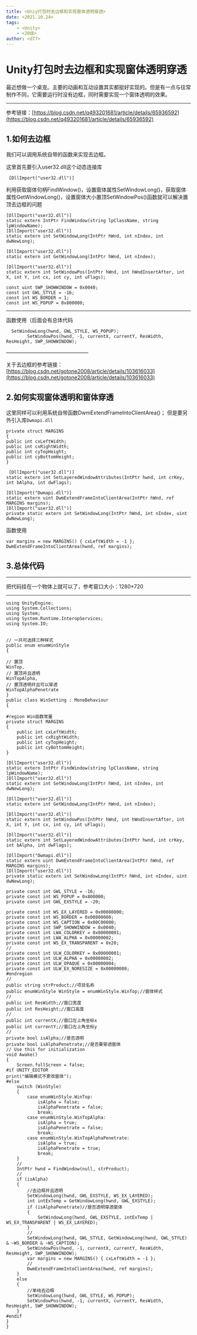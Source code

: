 ```yaml
---
title: <Uniy打包时去边框和实现窗体透明穿透>
date: <2021.10.24>
tags: 
    - <Unity>
    - <20级>
author: <d77>
---
```

# **Unity打包时去边框和实现窗体透明穿透** #


最近想做一个桌宠。主要的动画和互动设置其实都挺好实现的。但是有一点与往常制作不同，它需要运行时没有边框，同时需要实现一个窗体透明的效果。

----------
参考链接：[https://blog.csdn.net/q493201681/article/details/65936592](https://blog.csdn.net/q493201681/article/details/65936592)

## 1.如何去边框 ##
我们可以调用系统自带的函数来实现去边框。

这里首先要引入user32.dll这个动态连接库

   ` [DllImport("user32.dll")]`

利用获取窗体句柄FindWindow()，设置窗体属性SetWindowLong()，获取窗体属性GetWindowLong()，设置窗体大小置顶SetWindowPos()函数就可以解决置顶去边框的问题
	

    [DllImport("user32.dll")]
    static extern IntPtr FindWindow(string lpClassName, string lpWindowName);
    [DllImport("user32.dll")]
    static extern int SetWindowLong(IntPtr hWnd, int nIndex, int dwNewLong);
 
    [DllImport("user32.dll")]
    static extern int GetWindowLong(IntPtr hWnd, int nIndex);
 
    [DllImport("user32.dll")]
    static extern int SetWindowPos(IntPtr hWnd, int hWndInsertAfter, int X, int Y, int cx, int cy, int uFlags);

    const uint SWP_SHOWWINDOW = 0x0040;  
    const int GWL_STYLE = -16;  
    const int WS_BORDER = 1;  
    const int WS_POPUP = 0x800000;  
	

----------
函数使用（后面会有总体代码

      SetWindowLong(hwnd, GWL_STYLE, WS_POPUP);
            SetWindowPos(hwnd, -1, currentX, currentY, ResWidth, ResHeight, SWP_SHOWWINDOW); 
  
————————————————

关于去边框的参考链接：[https://blog.csdn.net/gotone2008/article/details/103616033](https://blog.csdn.net/gotone2008/article/details/103616033)
## 2.如何实现窗体透明和窗体穿透 ##
这里同样可以利用系统自带函数DwmExtendFrameIntoClientArea()；
但是要另外引入库`Dwmapi.dll`

    private struct MARGINS
    {
    public int cxLeftWidth;
    public int cxRightWidth;
    public int cyTopHeight;
    public int cyBottomHeight;
    }
    
     [DllImport("user32.dll")]
    static extern int SetLayeredWindowAttributes(IntPtr hwnd, int crKey, int bAlpha, int dwFlags);

    [DllImport("Dwmapi.dll")]
    static extern uint DwmExtendFrameIntoClientArea(IntPtr hWnd, ref MARGINS margins);
    [DllImport("user32.dll")]
    private static extern int SetWindowLong(IntPtr hWnd, int nIndex, uint dwNewLong);
    
函数使用

    var margins = new MARGINS() { cxLeftWidth = -1 };
    DwmExtendFrameIntoClientArea(hwnd, ref margins);

## 3.总体代码 ##

----------
把代码挂在一个物体上就可以了，参考窗口大小：1280*720

----------

    using UnityEngine;
    using System.Collections;
    using System;
    using System.Runtime.InteropServices;
    using System.IO;
    
    
    // 一共可选择三种样式
    public enum enumWinStyle
    {
 
    // 置顶
    WinTop,
    // 置顶并且透明
    WinTopAlpha,
    // 置顶透明并且可以穿透
    WinTopAlphaPenetrate
    }
    public class WinSetting : MonoBehaviour
    {
    
    #region Win函数常量
    private struct MARGINS
    {
        public int cxLeftWidth;
        public int cxRightWidth;
        public int cyTopHeight;
        public int cyBottomHeight;
    }

    [DllImport("user32.dll")]
    static extern IntPtr FindWindow(string lpClassName, string lpWindowName);
    [DllImport("user32.dll")]
    static extern int SetWindowLong(IntPtr hWnd, int nIndex, int dwNewLong);

    [DllImport("user32.dll")]
    static extern int GetWindowLong(IntPtr hWnd, int nIndex);

    [DllImport("user32.dll")]
    static extern int SetWindowPos(IntPtr hWnd, int hWndInsertAfter, int X, int Y, int cx, int cy, int uFlags);

    [DllImport("user32.dll")]
    static extern int SetLayeredWindowAttributes(IntPtr hwnd, int crKey, int bAlpha, int dwFlags);

    [DllImport("Dwmapi.dll")]
    static extern uint DwmExtendFrameIntoClientArea(IntPtr hWnd, ref MARGINS margins);
    [DllImport("user32.dll")]
    private static extern int SetWindowLong(IntPtr hWnd, int nIndex, uint dwNewLong);

    private const int GWL_STYLE = -16;
    private const int WS_POPUP = 0x800000;
    private const int GWL_EXSTYLE = -20;
    
    private const int WS_EX_LAYERED = 0x00080000;
    private const int WS_BORDER = 0x00800000;
    private const int WS_CAPTION = 0x00C00000;
    private const int SWP_SHOWWINDOW = 0x0040;
    private const int LWA_COLORKEY = 0x00000001;
    private const int LWA_ALPHA = 0x00000002;
    private const int WS_EX_TRANSPARENT = 0x20;
    //
    private const int ULW_COLORKEY = 0x00000001;
    private const int ULW_ALPHA = 0x00000002;
    private const int ULW_OPAQUE = 0x00000004;
    private const int ULW_EX_NORESIZE = 0x00000008;
    #endregion
    //
    public string strProduct;//项目名称
    public enumWinStyle WinStyle = enumWinStyle.WinTop;//窗体样式
    //
    public int ResWidth;//窗口宽度
    public int ResHeight;//窗口高度
    //
    public int currentX;//窗口左上角坐标x
    public int currentY;//窗口左上角坐标y
    //
    private bool isAlpha;//是否透明
    private bool isAlphaPenetrate;//是否要穿透窗体
    // Use this for initialization
    void Awake()
    {
        Screen.fullScreen = false;
    #if UNITY_EDITOR
    print("编辑模式不更改窗体");
    #else
        switch (WinStyle)
        {
            case enumWinStyle.WinTop:
                isAlpha = false;
                isAlphaPenetrate = false;
                break;
            case enumWinStyle.WinTopAlpha:
                isAlpha = true;
                isAlphaPenetrate = false;
                break;
            case enumWinStyle.WinTopAlphaPenetrate:
                isAlpha = true;
                isAlphaPenetrate = true;
                break;
        }
        //
        IntPtr hwnd = FindWindow(null, strProduct);
        //
        if (isAlpha)
        {
            //去边框并且透明
            SetWindowLong(hwnd, GWL_EXSTYLE, WS_EX_LAYERED);
            int intExTemp = GetWindowLong(hwnd, GWL_EXSTYLE);
            if (isAlphaPenetrate)//是否透明穿透窗体
            {
                SetWindowLong(hwnd, GWL_EXSTYLE, intExTemp | WS_EX_TRANSPARENT | WS_EX_LAYERED);
            }
            //
            SetWindowLong(hwnd, GWL_STYLE, GetWindowLong(hwnd, GWL_STYLE) & ~WS_BORDER & ~WS_CAPTION);
            SetWindowPos(hwnd, -1, currentX, currentY, ResWidth, ResHeight, SWP_SHOWWINDOW);
            var margins = new MARGINS() { cxLeftWidth = -1 };
            //
            DwmExtendFrameIntoClientArea(hwnd, ref margins);
        }
        else
        {
            //单纯去边框
            SetWindowLong(hwnd, GWL_STYLE, WS_POPUP);
            SetWindowPos(hwnd, -1, currentX, currentY, ResWidth, ResHeight, SWP_SHOWWINDOW);
        }
    #endif
    }
    }
  

